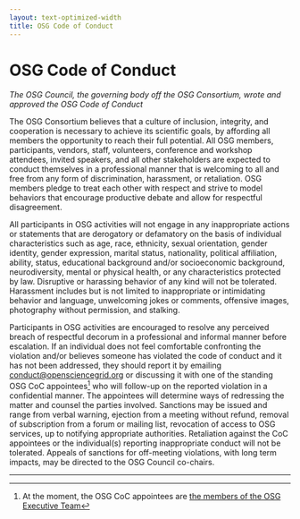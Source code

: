 ```yaml
---
layout: text-optimized-width
title: OSG Code of Conduct
---
```



# OSG Code of Conduct

*The OSG Council, the governing body off the OSG Consortium, wrote and approved the OSG Code of Conduct*

The OSG Consortium believes that a culture of inclusion,
integrity, and cooperation is necessary to achieve its scientific goals,
by affording all members the opportunity to reach their full potential.
All OSG members, participants, vendors, staff, volunteers, conference and workshop attendees, invited speakers,
and all other stakeholders are expected to conduct themselves in a professional manner
that is welcoming to all and free from any form of discrimination, harassment, or retaliation.
OSG members pledge to treat each other with respect and
strive to model behaviors that encourage productive debate and allow for respectful disagreement.

All participants in OSG activities will not engage in any inappropriate actions or statements that
are derogatory or defamatory on the basis of individual characteristics
such as age, race, ethnicity, sexual orientation, gender identity, gender expression, marital status,
nationality, political affiliation, ability, status, educational background and/or socioeconomic background,
neurodiversity, mental or physical health, or any characteristics protected by law.
Disruptive or harassing behavior of any kind will not be tolerated.
Harassment includes but is not limited to inappropriate or intimidating behavior and language,
unwelcoming jokes or comments, offensive images, photography without permission, and stalking.

Participants in OSG activities are encouraged to resolve any perceived breach of respectful decorum
in a professional and informal manner before escalation.
If an individual does not feel comfortable confronting the violation
and/or believes someone has violated the code of conduct and it has not been addressed,
they should report it by emailing [conduct@opensciencegrid.org](mailto:conduct@opensciencegrid.org)
or discussing it with one of the standing OSG CoC appointees[^1]
who will follow-up on the reported violation in a confidential manner.
The appointees will determine ways of redressing the matter and counsel the parties involved.
Sanctions may be issued and range from verbal warning,
ejection from a meeting without refund,
removal of subscription from a forum or mailing list,
revocation of access to OSG services,
up to notifying appropriate authorities.
Retaliation against the CoC appointees
or the individual(s) reporting inappropriate conduct
will not be tolerated.
Appeals of sanctions for off-meeting violations,
with long term impacts,
may be directed to the OSG Council co-chairs.

-------------------------------------------------------------------------------

[^1]: At the moment, the OSG CoC appointees are [the members of the OSG Executive Team](/management/#executive-team)
